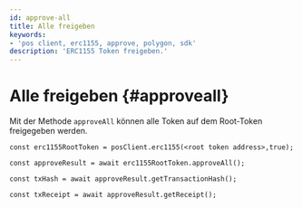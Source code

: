 ```yaml
---
id: approve-all
title: Alle freigeben
keywords:
- 'pos client, erc1155, approve, polygon, sdk'
description: 'ERC1155 Token freigeben.'
---
```


# Alle freigeben {#approveall}

Mit der Methode `approveAll` können alle Token auf dem Root-Token freigegeben werden.

```
const erc1155RootToken = posClient.erc1155(<root token address>,true);

const approveResult = await erc1155RootToken.approveAll();

const txHash = await approveResult.getTransactionHash();

const txReceipt = await approveResult.getReceipt();

```
